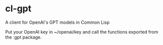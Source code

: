 # cl-gpt
A client for OpenAI's GPT models in Common Lisp

Put your OpenAI key in ~/openai/key and call the functions exported from the :gpt package.
